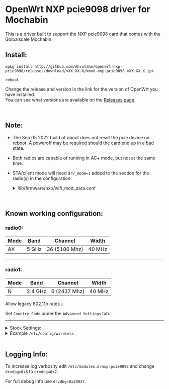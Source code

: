 # OpenWrt NXP pcie9098 driver for Mochabin

This is a driver built to support the NXP pcie9098 card that comes with the Golbalscale Mochabin.  

## Install:

```
opkg install http://github.com/Ahrotahn/openwrt-nxp-pcie9098/releases/download/vXX.XX.X/kmod-nxp-pcie9098_vXX.XX.X.ipk
```
```
reboot
```
Change the release and version in the link for the version of OpenWrt you have installed.<br>
You can see what versions are available on the [Releases page](https://github.com/Ahrotahn/openwrt-nxp-pcie9098/releases).

<br>

## Note:

* The Sep 05 2022 build of uboot does not reset the pcie device on reboot.  A poweroff may be required should the card end up in a bad state.  

* Both radios are capable of running in AC+ mode, but not at the same time.  

* STA/client mode will need `drv_mode=1` added to the section for the radio(s) in the configuration:
   <details><summary>/lib/firmware/nxp/wifi_mod_para.conf</summary>

   ```
   PCIE9098_0 = {
       drv_mode=1
       cfg80211_wext=0xf
       max_vir_bss=1
       cal_data_cfg=none
       ps_mode=2
       auto_ds=2
       host_mlme=1
       fw_name=nxp/pcieuart9098_combo_v1.bin
   }
   ```
   </details>

<br>

## Known working configuration:

### radio0:

Mode|Band |Channel      |Width 
----|-----|-------------|------
AX  |5 GHz|36 (5180 Mhz)|40 MHz

---

### radio1:

Mode|Band   |Channel     |Width 
----|-------|------------|------
N   |2.4 GHz|6 (2437 Mhz)|40 MHz

Allow legacy 802.11b rates `☑`

Set `Country Code` under the `Advanced Settings` tab.  

---

<details>
<summary>Stock Settings:</summary>

### radio0:

Mode|Channel      |Width 
----|-------------|------
AC  |36 (5180 Mhz)|40 MHz

---

### radio1:

Mode|Band   |Channel     |Width 
----|-------|------------|------
N   |2.4 GHz|6 (2437 Mhz)|40 MHz

Allow legacy 802.11b rates `☑`

Set `Country Code` under the `Advanced Settings` tab.  

---

</details>

<details>
<summary>Example <code>/etc/config/wireless</code></summary>

```
config wifi-device 'radio0'
	option type 'mac80211'
	option cell_density '0'
	option band '5g'
	option country 'US'
	option channel '36'
	option htmode 'VHT40'

config wifi-device 'radio1'
	option type 'mac80211'
	option cell_density '0'
	option htmode 'HT40'
	option band '2g'
	option channel '6'
	option country 'US'
	option legacy_rates '1'

config wifi-iface 'wifinet0'
	option device 'radio0'
	option mode 'ap'
	option ssid 'YourAP1'
	option key 'password'
	option network 'lan'
	option encryption 'psk2'

config wifi-iface 'wifinet1'
	option device 'radio1'
	option mode 'ap'
	option ssid 'YourAP2'
	option encryption 'psk2'
	option key 'password'
	option network 'lan'
```

</details>

<br>

## Logging Info:

To increase log verbosity edit `/etc/modules.d/nxp-pcie9098` and change `drvdbg=0x6` to `drvdbg=0x7`.  

For full debug info use `drvdbg=0x20037`.  
